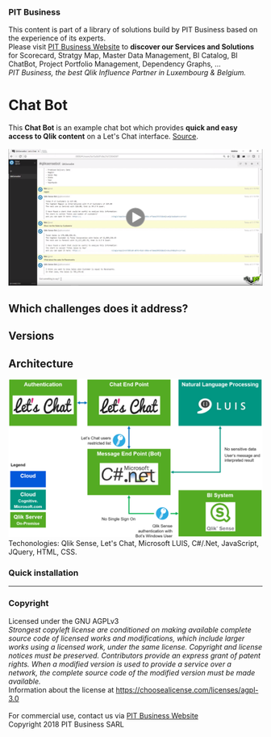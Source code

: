 ### PIT Business
This content is part of a library of solutions build by PIT Business based on the experience of its experts.<br>
Please visit [PIT Business Website](http://www.pit-business.com) to **discover our Services and Solutions** for Scorecard, Stratgy Map, Master Data Management, BI Catalog, BI ChatBot, Project Portfolio Management, Dependency Graphs, ...<br>
*PIT Business, the best Qlik Influence Partner in Luxembourg & Belgium.*<br>

# Chat Bot
This **Chat Bot** is an example chat bot which provides **quick and easy access to Qlik content** on a Let's Chat interface. [Source](http://branch.qlik.com/?&_ga=2.27452796.1941664290.1522051397-1056690824.1489050658#!/project/5a2fb8474666f1a641bc8e76).<br>
<br>
[![Chat Bot - PIT Business - Screencast](img/chatbot-screenshot-playvideo.png)](https://drive.google.com/file/d/1xQSAVvq76_jqP4ZHJaNu9qyR-xPnhEhi/preview)<br>

## Which challenges does it address?

## Versions


## Architecture
![Chat Bot - PIT Business - Architecture](img/chatbot-architecture.png)<br>
Techonologies: Qlik Sense, Let's Chat, Microsoft LUIS, C#/.Net, JavaScript, JQuery, HTML, CSS.

### Quick installation

----------

### Copyright
Licensed under the GNU AGPLv3<br>
*Strongest copyleft license are conditioned on making available complete source code of licensed works and modifications, which include larger works using a licensed work, under the same license. Copyright and license notices must be preserved. Contributors provide an express grant of patent rights. When a modified version is used to provide a service over a network, the complete source code of the modified version must be made available.*<br>
Information about the license at https://choosealicense.com/licenses/agpl-3.0<br>
<br>
For commercial use, contact us via [PIT Business Website](http://www.pit-business.com)<br>
Copyright 2018 PIT Business SARL<br>
